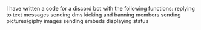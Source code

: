 I have written a code for a discord bot with the following functions:
replying to text messages 
sending dms 
kicking and banning members 
sending pictures/giphy images 
sending embeds 
displaying status 
